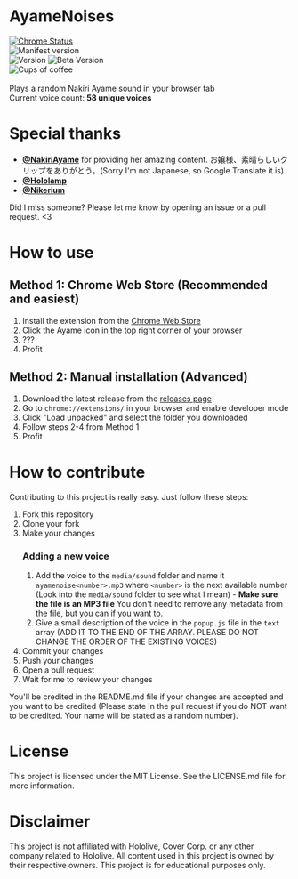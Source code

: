 
# AyameNoises
[![Chrome Status](https://img.shields.io/badge/Chrome%20Status-Published-19ba00?logo=google-chrome&style=for-the-badge&logoColor=white&labelColor=333333)](https://chrome.google.com/webstore/detail/ayame-noises/adjgpdjmlhloeacjfandkafohmcdhfpm)
<br>
![Manifest version](https://img.shields.io/badge/Chrome%20Manifest%20Version-v3-F0B6D5?logo=google-chrome&style=for-the-badge&logoColor=white&labelColor=333333) 
<br>
![Version](https://img.shields.io/badge/Version-v1.1-ef0000?style=for-the-badge&labelColor=333333) ![Beta Version](https://img.shields.io/badge/Version%20BETA-v1.2-FCBA03?style=for-the-badge&labelColor=333333) 
<br>
![Cups of coffee](https://img.shields.io/badge/Cups%20of%20coffee%20wasted-45-900c3f?logo=ko-fi&style=for-the-badge&logoColor=white&labelColor=333333)<br>
<br>
Plays a random Nakiri Ayame sound in your browser tab
<br>
Current voice count: **58 unique voices**
<br>
# Special thanks
- [**@NakiriAyame**](https://twitter.com/NakiriAyame) for providing her amazing content. お嬢様、素晴らしいクリップをありがとう。(Sorry I'm not Japanese, so Google Translate it is)
- [**@Hololamp**](https://www.youtube.com/channel/UCTl2VUuIQ60jHUdHCHz7ZDA)
- [**@Nikerium**](https://www.youtube.com/c/Nikerium)

Did I miss someone? Please let me know by opening an issue or a pull request. <3

# How to use
## Method 1: Chrome Web Store (Recommended and easiest)
1. Install the extension from the [Chrome Web Store](https://chrome.google.com/webstore/detail/ayame-noises/adjgpdjmlhloeacjfandkafohmcdhfpm)
2. Click the Ayame icon in the top right corner of your browser
3. ???
4. Profit

## Method 2: Manual installation (Advanced)
1. Download the latest release from the [releases page](https://github.com/DGNVMusic/AyameNoises/releases)
2. Go to `chrome://extensions/` in your browser and enable developer mode
3. Click "Load unpacked" and select the folder you downloaded
4. Follow steps 2-4 from Method 1
5. Profit

# How to contribute
Contributing to this project is really easy. Just follow these steps:
1. Fork this repository
2. Clone your fork
3. Make your changes
   ### Adding a new voice
    1. Add the voice to the `media/sound` folder and name it `ayamenoise<number>.mp3` where `<number>` is the next available number (Look into the `media/sound` folder to see what I mean) - **Make sure the file is an MP3 file** You don't need to remove any metadata from the file, but you can if you want to.
    2. Give a small description of the voice in the `popup.js` file in the `text` array (ADD IT TO THE END OF THE ARRAY. PLEASE DO NOT CHANGE THE ORDER OF THE EXISTING VOICES)
4. Commit your changes
5. Push your changes
6. Open a pull request
7. Wait for me to review your changes

You'll be credited in the README.md file if your changes are accepted and you want to be credited (Please state in the pull request if you do NOT want to be credited. Your name will be stated as a random number).

# License
This project is licensed under the MIT License. See the LICENSE.md file for more information.

# Disclaimer
This project is not affiliated with Hololive, Cover Corp. or any other company related to Hololive. All content used in this project is owned by their respective owners. This project is for educational purposes only.